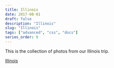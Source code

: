 ```yaml
---
title: Illinois
date: 2017-08-01
draft: false
description: "Illinois"
slug: "Illinois"
tags: ["advanced", "css", "docs"]
series_order: 9
---
```


This is the collection of photos from our Illinois trip.

[Illinois](https://goo.gl/photos/4vuPy3GBsLepXyxA7)
